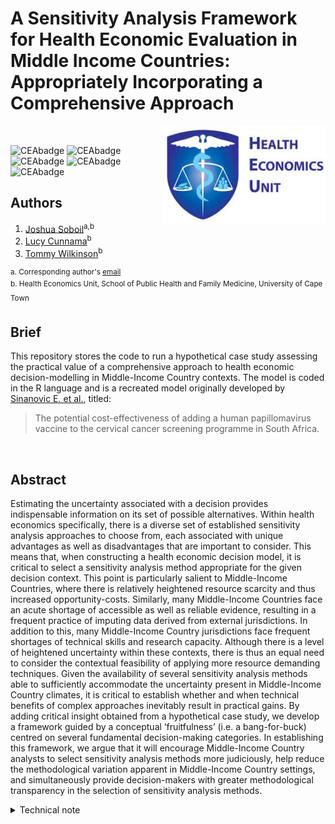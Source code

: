 # A Sensitivity Analysis Framework for Health Economic Evaluation in Middle Income Countries: Appropriately Incorporating a Comprehensive Approach

<img src="misc/logo.jpg" width="260" align="right" />
<br/>

![CEAbadge](https://img.shields.io/github/issues/jSoboil/Dissertation)
![CEAbadge](https://img.shields.io/github/last-commit/jSoboil/Dissertation)
![CEAbadge](https://img.shields.io/github/license/jSoboil/Dissertation)
![CEAbadge](https://img.shields.io/badge/R-v4.0.0+-blue)
![CEAbadge](https://img.shields.io/badge/JAGS-v4.3.0-blue)

## Authors
1. [Joshua Soboil](https://orcid.org/0000-0003-1362-8465)<sup>a,b</sup>
2. [Lucy Cunnama](https://orcid.org/0000-0003-2134-4905)<sup>b</sup>
3. [Tommy Wilkinson](https://orcid.org/0000-0003-0806-2196)<sup>b</sup>

<sup>a. Corresponding author's [email](mailto:soboil.joshua@gmail.com) <br/>
b. Health Economics Unit, School of Public Health and Family Medicine, University of Cape Town<sup>
<br/>

## Brief
This repository stores the code to run a hypothetical case study assessing the practical value of a comprehensive approach to health economic decision-modelling in Middle-Income Country contexts. The model is coded in the R language and is a recreated model originally developed by [Sinanovic E. et al.](https://doi.org/10.1016/j.vaccine.2009.08.004), titled:

>The potential cost-effectiveness of adding a human papillomavirus vaccine to the cervical cancer screening programme in South Africa.

<br/>

## Abstract
Estimating the uncertainty associated with a decision provides indispensable information on its set of possible alternatives. Within health economics specifically, there is a diverse set of established sensitivity analysis approaches to choose from, each associated with unique advantages as well as disadvantages that are important to consider. This means that, when constructing a health economic decision model, it is critical to select a sensitivity analysis method appropriate for the given decision context. This point is particularly salient to Middle-Income Countries, where there is relatively heightened resource scarcity and thus increased opportunity-costs. Similarly, many Middle-Income Countries face an acute shortage of accessible as well as reliable evidence, resulting in a frequent practice of imputing data derived from external jurisdictions. In addition to this, many Middle-Income Country jurisdictions face frequent shortages of technical skills and research capacity. Although there is a level of heightened uncertainty within these contexts, there is thus an equal need to consider the contextual feasibility of applying more resource demanding techniques. Given the availability of several sensitivity analysis methods able to sufficiently accommodate the uncertainty present in Middle-Income Country climates, it is critical to establish whether and when technical benefits of complex approaches inevitably result in practical gains. By adding critical insight obtained from a hypothetical case study, we develop a framework guided by a conceptual ‘fruitfulness’ (i.e. a bang-for-buck) centred on several fundamental decision-making categories. In establishing this framework, we argue that it will encourage Middle-Income Country analysts to select sensitivity analysis methods more judiciously, help reduce the methodological variation apparent in Middle-Income Country settings, and simultaneously provide decision-makers with greater methodological transparency in the selection of sensitivity analysis methods.

<details>
<summary>Technical note</summary>
Before running the model, ensure that the local working directory is set to the location of the .Rproj folder saved on your computer. In RStudio, the easiest way to select the local directory path is by pressing Ctrl + Shift + H.

The coding style throughout the model follows the framework proposed by [Alarid-Escudero F. et al.](https://doi.org/10.1007/s40273-019-00837-x) titled:

>A Need for Change! A Coding Framework for Improving Transparency in Decision Modeling. 

<br/>